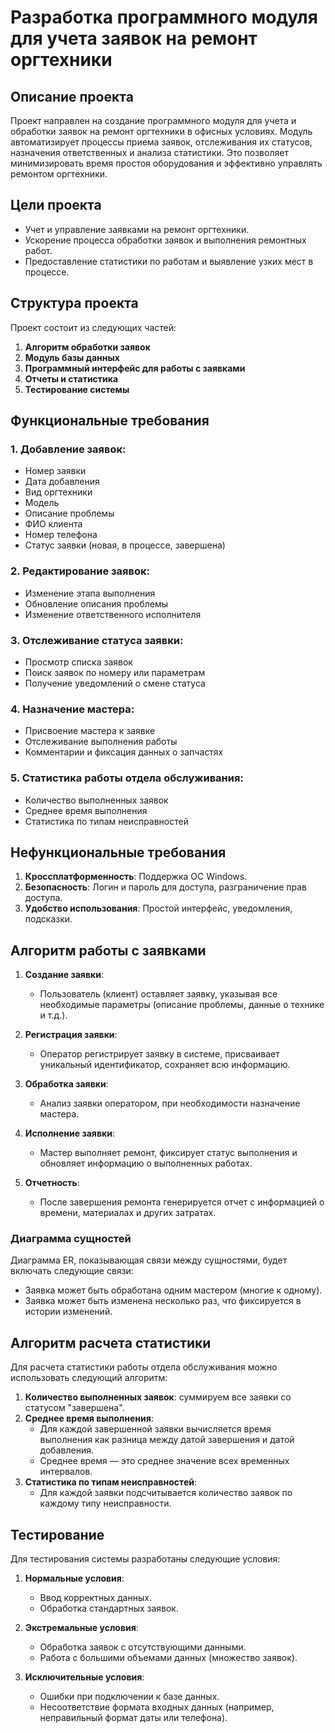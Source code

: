# Разработка программного модуля для учета заявок на ремонт оргтехники

## Описание проекта

Проект направлен на создание программного модуля для учета и обработки заявок на ремонт оргтехники в офисных условиях. Модуль автоматизирует процессы приема заявок, отслеживания их статусов, назначения ответственных и анализа статистики. Это позволяет минимизировать время простоя оборудования и эффективно управлять ремонтом оргтехники.

## Цели проекта

- Учет и управление заявками на ремонт оргтехники.
- Ускорение процесса обработки заявок и выполнения ремонтных работ.
- Предоставление статистики по работам и выявление узких мест в процессе.

## Структура проекта

Проект состоит из следующих частей:

1. **Алгоритм обработки заявок**
2. **Модуль базы данных**
3. **Программный интерфейс для работы с заявками**
4. **Отчеты и статистика**
5. **Тестирование системы**

## Функциональные требования

### 1. Добавление заявок:

- Номер заявки
- Дата добавления
- Вид оргтехники
- Модель
- Описание проблемы
- ФИО клиента
- Номер телефона
- Статус заявки (новая, в процессе, завершена)

### 2. Редактирование заявок:

- Изменение этапа выполнения
- Обновление описания проблемы
- Изменение ответственного исполнителя

### 3. Отслеживание статуса заявки:

- Просмотр списка заявок
- Поиск заявок по номеру или параметрам
- Получение уведомлений о смене статуса

### 4. Назначение мастера:

- Присвоение мастера к заявке
- Отслеживание выполнения работы
- Комментарии и фиксация данных о запчастях

### 5. Статистика работы отдела обслуживания:

- Количество выполненных заявок
- Среднее время выполнения
- Статистика по типам неисправностей

## Нефункциональные требования

1. **Кроссплатформенность**: Поддержка ОС Windows.
2. **Безопасность**: Логин и пароль для доступа, разграничение прав доступа.
3. **Удобство использования**: Простой интерфейс, уведомления, подсказки.

## Алгоритм работы с заявками

1. **Создание заявки**:
   - Пользователь (клиент) оставляет заявку, указывая все необходимые параметры (описание проблемы, данные о технике и т.д.).
   
2. **Регистрация заявки**:
   - Оператор регистрирует заявку в системе, присваивает уникальный идентификатор, сохраняет всю информацию.

3. **Обработка заявки**:
   - Анализ заявки оператором, при необходимости назначение мастера.

4. **Исполнение заявки**:
   - Мастер выполняет ремонт, фиксирует статус выполнения и обновляет информацию о выполненных работах.

5. **Отчетность**:
   - После завершения ремонта генерируется отчет с информацией о времени, материалах и других затратах.


### Диаграмма сущностей

Диаграмма ER, показывающая связи между сущностями, будет включать следующие связи:

- Заявка может быть обработана одним мастером (многие к одному).
- Заявка может быть изменена несколько раз, что фиксируется в истории изменений.

## Алгоритм расчета статистики

Для расчета статистики работы отдела обслуживания можно использовать следующий алгоритм:

1. **Количество выполненных заявок**: суммируем все заявки со статусом "завершена".
2. **Среднее время выполнения**:
   - Для каждой завершенной заявки вычисляется время выполнения как разница между датой завершения и датой добавления.
   - Среднее время — это среднее значение всех временных интервалов.
3. **Статистика по типам неисправностей**:
   - Для каждой заявки подсчитывается количество заявок по каждому типу неисправности.

## Тестирование

Для тестирования системы разработаны следующие условия:

1. **Нормальные условия**:
   - Ввод корректных данных.
   - Обработка стандартных заявок.
   
2. **Экстремальные условия**:
   - Обработка заявок с отсутствующими данными.
   - Работа с большими объемами данных (множество заявок).

3. **Исключительные условия**:
   - Ошибки при подключении к базе данных.
   - Несоответствие формата входных данных (например, неправильный формат даты или телефона).

